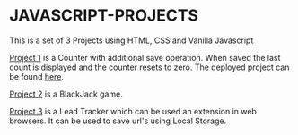 # JAVASCRIPT-PROJECTS

This is a set of 3 Projects using HTML, CSS and Vanilla Javascript

[Project 1](./PROJECT%201/) is a Counter with additional save operation. When saved the last count is displayed and the counter resets to zero. The deployed project can be found [here](https://storied-babka-87f176.netlify.app).

[Project 2](./PROJECT%202/) is a BlackJack game.

[Project 3](./PROJECT%203/) is a Lead Tracker which can be used an extension in web browsers. It can be used to save url's using Local Storage.
